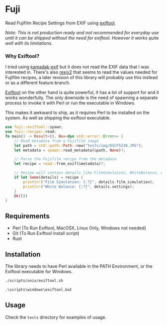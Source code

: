 # Fuji

Read Fujifilm Recipe Settings from EXIF using [exiftool](https://exiftool.org/).

_Note: This is not production ready and not recommended for everyday use until
it can be shipped without the need for exiftool. However it works quite well
with its limitations._

### Why Exiftool?

I tried using [kamadak-exif](https://crates.io/crates/kamadak-exif) but it does
not read the EXIF data that I was interested in. There's also
[rexiv2](https://crates.io/crates/rexiv2) that seems to read the values needed
for Fujifilm recipes, a later revision of this library will probably use this
instead or as a different feature branch.

[Exiftool](https://exiftool.org/) on the other hand is quite powerful, it has a
lot of support for and it works wonderfully. The only downside is the need of
spawning a separate process to invoke it with Perl or run the executable in
Windows.

This makes it awkward to ship, as it requires Perl to be installed on the
system. As well as shipping the exiftool executable.

```rust
use fuji::exiftool::spawn;
use fuji::recipe::read;
fn main() -> Result<(), Box<dyn std::error::Error>> {
    // Read metadata from a Fujifilm image
    let path = std::path::Path::new("tests/img/DSCF5230.JPG");
    let metadata = spawn::read_metadata(&path, None)?;

    // Parse the Fujifilm recipe from the metadata
    let recipe = read::from_exif(&metadata)?;

    // Recipe will contain details like FilmSimulation, WhiteBalance, etc.
    if let Some(details) = recipe {
        println!("Film Simulation: {:?}", details.film_simulation);
        println!("White Balance: {:?}", details.settings);
    }
    Ok(())
}
```

## Requirements

- Perl (To Run Exiftool, MacOSX, Linux Only, Windows not needed)
- Git (To Run Exiftool install script)
- Rust

## Installation

The library needs to have Perl available in the PATH Environment, or the
Exiftool executable for Windows.

```sh
./scripts/unix/exiftool.sh
```

```bat
.\scripts\windows\exiftool.bat
```

## Usage

Check the `tests` directory for examples of usage.
